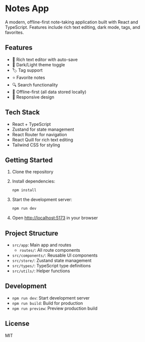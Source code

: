 # Notes App

A modern, offline-first note-taking application built with React and TypeScript. Features include rich text editing, dark mode, tags, and favorites.

## Features

- 📝 Rich text editor with auto-save
- 🌙 Dark/Light theme toggle
- 🏷️ Tag support
- ⭐ Favorite notes
- 🔍 Search functionality
- 💾 Offline-first (all data stored locally)
- 📱 Responsive design

## Tech Stack

- React + TypeScript
- Zustand for state management
- React Router for navigation
- React Quill for rich text editing
- Tailwind CSS for styling

## Getting Started

1. Clone the repository
2. Install dependencies:
   ```bash
   npm install
   ```

3. Start the development server:
   ```bash
   npm run dev
   ```

4. Open [http://localhost:5173](http://localhost:5173) in your browser

## Project Structure

- `src/app`: Main app and routes
  - `routes/`: All route components
- `src/components/`: Reusable UI components
- `src/store/`: Zustand state management
- `src/types/`: TypeScript type definitions
- `src/utils/`: Helper functions

## Development

- `npm run dev`: Start development server
- `npm run build`: Build for production
- `npm run preview`: Preview production build

## License

MIT
